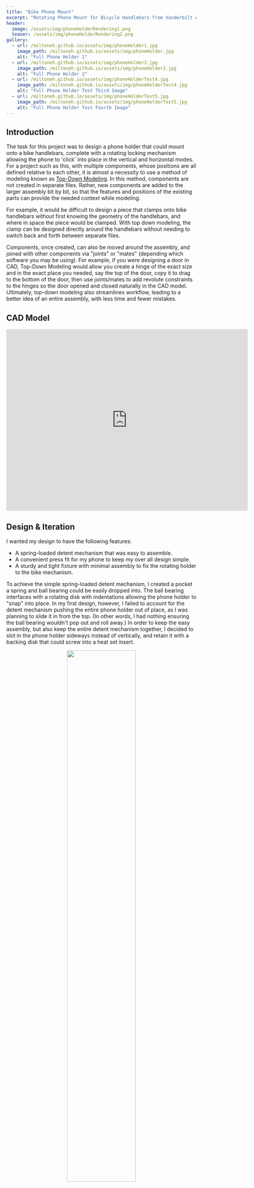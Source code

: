 ```yaml
---
title: "Bike Phone Mount"
excerpt: "Rotating Phone Mount for Bicycle Handlebars from Vanderbilt Additive and Polymer-based Manufacturing Class (CHBE 4200)"
header:
  image: /assets/img/phoneHolderRendering1.png
  teaser: /assets/img/phoneHolderRendering2.png
gallery:
  - url: /miltoneh.github.io/assets/img/phoneHolder1.jpg
    image_path: /miltoneh.github.io/assets/img/phoneHolder.jpg
    alt: "Full Phone Holder 1"
  - url: /miltoneh.github.io/assets/img/phoneHolder2.jpg
    image_path: /miltoneh.github.io/assets/img/phoneHolder2.jpg
    alt: "Full Phone Holder 2"
  - url: /miltoneh.github.io/assets/img/phoneHolderTest4.jpg
    image_path: /miltoneh.github.io/assets/img/phoneHolderTest4.jpg
    alt: "Full Phone Holder Test Third Image"
  - url: /miltoneh.github.io/assets/img/phoneHolderTest5.jpg
    image_path: /miltoneh.github.io/assets/img/phoneHolderTest5.jpg
    alt: "Full Phone Holder Test Fourth Image"
---
```


## Introduction
The task for this project was to design a phone holder that could mount onto a bike handlebars, complete with a rotating locking mechanism allowing the phone to 'click' into place in the vertical and horizontal modes. For a project such as this, with multiple components, whose positions are all defined relative to each other, it is almost a necessity to use a method of modeling known as [Top-Down Modeling](https://www.youtube.com/watch?v=HHL8xvC3W1c&ab_channel=AutodeskFusion). In this method, components are not created in separate files. Rather, new components are added to the larger assembly bit by bit, so that the features and positions of the existing parts can provide the needed context while modeling. 

For example, it would be difficult to design a piece that clamps onto bike handlebars without first knowing the geometry of the handlebars, and where in space the piece would be clamped. With top down modeling, the clamp can be designed directly around the handlebars without needing to switch back and forth between separate files. 

Components, once created, can also be moved around the assembly, and joined with other components via "joints" or "mates" (depending which software you may be using). For example, if you were designing a door in CAD, Top-Down Modeling would allow you create a hinge of the exact size and in the exact place you needed, say the top of the door, copy it to drag to the bottom of the door, then use joints/mates to add revolute constraints to the hinges so the door opened and closed naturally in the CAD model. Ultimately, top-down modeling also streamlines workflow, leading to a better idea of an entire assembly, with less time and fewer mistakes.


## CAD Model
<iframe src="https://vanderbilt643.autodesk360.com/shares/public/SH286ddQT78850c0d8a413b34a84c0f1fcba?mode=embed" width="640" height="480" allowfullscreen="true" webkitallowfullscreen="true" mozallowfullscreen="true"  frameborder="0"></iframe>

## Design & Iteration
I wanted my design to have the following features:
- A spring-loaded detent mechanism that was easy to assemble.
- A convenient press fit for my phone to keep my over all design simple.
- A sturdy and tight fixture with minimal assembly to fix the rotating holder to the bike mechanism.

To achieve the simple spring-loaded detent mechanism, I created a pocket a spring and ball bearing could be easily dropped into. The ball bearing interfaces with a rotating disk with indentations allowing the phone holder to "snap" into place. In my first design, however, I failed to account for the detent mechanism pushing the entire phone holder out of place, as I was planning to slide it in from the top. (In other words, I had nothing ensuring the ball bearing wouldn't pop out and roll away.) In order to keep the easy assembly, but also keep the entire detent mechanism together, I decided to slot in the phone holder sideways instead of vertically, and retain it with a backing disk that could screw into a heat set insert.

<div style="text-align: center;">
  <img src="/miltoneh.github.io/assets/img/phoneHolderSection.jpg" width="60%" style="display: inline-block; margin: 0 2%;" />
  <img src="/miltoneh.github.io/assets/img/phoneHolderSection2.jpg" width="60%" style="display: inline-block; margin: 0 2%;" />
</div>

Counterboring the hole in the backing disk allowed an M5 bolt to keep the assembly together without any awkward protrusions. In the section analyses above, you can also look at my clamping mechanism for the bike handlebars. For ease of assembly, I used a simple top piece that screwed to two arms to clamp over the handlebars, which could be tightened to satisfaction. I used two arms instead of one so an Allen key could be used between them to fasten the retaining disk without interference.

To ensure my detent mechanism would function as anticipated, and that I had the right tolerance to press-fit my phone into the holder, I printed some test pieces out of PLA. This also let me test how effective my idea of using a heat set insert to screw in a retaining disk to hold the detent mechanism was.


<div style="text-align: center;">
  <img src="/miltoneh.github.io/assets/img/phoneHolderTest1.jpg" width="45%" style="display: inline-block; margin: 0 2%;" />
  <img src="/miltoneh.github.io/assets/img/phoneHolderTest2.jpg" width="45%" style="display: inline-block; margin: 0 2%;" />
</div>

The detent and the retaining disk worked like a charm, but my press fit was a little loose, leading me to tighten the tolerance ever so slightly. Since PLA will tend to warp a bit (much more than with SLS printing), I used calipers to make sure I was getting real measurements off my test print instead of relying off the dimensions in CAD.

The result of these test prints and caution was a rigid stable phone mount with full functionality on the first print! 

<div style="text-align: center;">
  <img src="/miltoneh.github.io/assets/img/phoneHolderFinal.jpg" width="45%" style="display: inline-block; margin: 0 2%;" />
  <img src="/miltoneh.github.io/assets/img/phoneHolderFinal2.jpg" width="45%" style="display: inline-block; margin: 0 2%;" />
  <img src="/miltoneh.github.io/assets/img/phoneHolderFinal3.jpg" width="45%" style="display: inline-block; margin: 0 2%;" />
</div>


Since SLS printing is more costly and labor intensive than standard FFF printing, it's important to be sure you have a good idea of how your part is going to turn out before pressing print. This, to me, illustrates why having a diverse range of rapid prototyping technologies is so beneficial.

Check out the print in action!

<div style="text-align: center;">
  <video width="360" height="640" controls style="display: inline-block; margin: 0 2%;">
    <source src="/miltoneh.github.io/assets/img/phoneHolderVid1.mp4" type="video/mp4">
    Your browser does not support the video tag.
  </video>

  <video width="360" height="640" controls style="display: inline-block; margin: 0 2%;">
    <source src="/miltoneh.github.io/assets/img/phoneHolderVid2.mp4" type="video/mp4">
    Your browser does not support the video tag.
  </video>
</div>

Blah Blah...


## Gallery
{% include gallery caption="Renderings, final product, dissasembly, and pliers in action" %}
